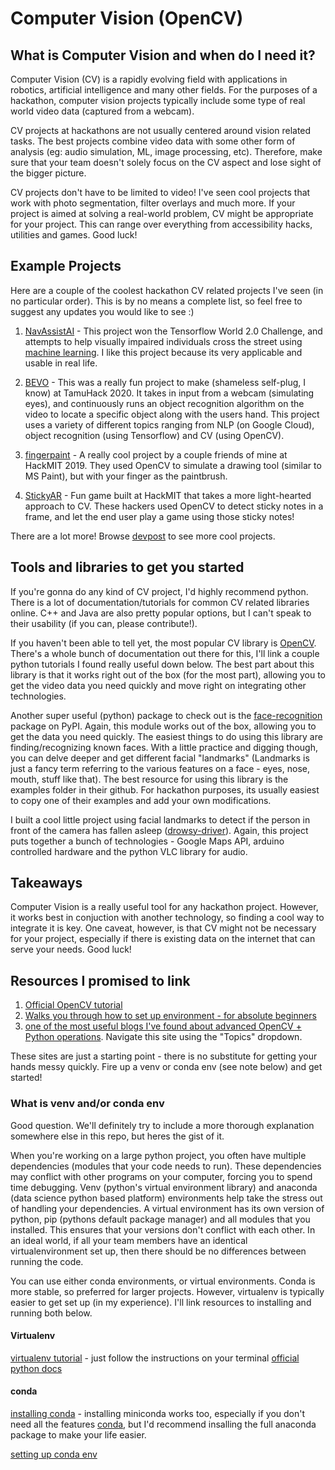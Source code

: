 # Computer Vision (OpenCV)

## What is Computer Vision and when do I need it?
Computer Vision (CV) is a rapidly evolving field with applications in robotics, artificial intelligence and many other fields. For the purposes of a hackathon, computer vision projects typically include some type of real world video data (captured from a webcam). 

CV projects at hackathons are not usually centered around vision related tasks. The best projects combine video data with some other form of analysis (eg: audio simulation, ML, image processing, etc). Therefore, make sure that your team doesn't solely focus on the CV aspect and lose sight of the bigger picture.

CV projects don't have to be limited to video! I've seen cool projects that work with photo segmentation, filter overlays and much more. If your project is aimed at solving a real-world problem, CV might be appropriate for your project. This can range over everything from accessibility hacks, utilities and games. Good luck!

## Example Projects
Here are a couple of the coolest hackathon CV related projects I've seen (in no particular order). This is by no means a complete list, so feel free to suggest any updates you would like to see :)
1. [NavAssistAI](https://devpost.com/software/navassistai) - This project won the Tensorflow World 2.0 Challenge, and attempts to help visually impaired individuals cross the street using [machine learning](https://github.com/kdesai2018/ultimate-hackathon-starting-guide/blob/master/machine-learning/README.md). I like this project because its very applicable and usable in real life. 

2. [BEVO](https://devpost.com/software/bevo-blindenvironmentvisualizationoperations) - This was a really fun project to make (shameless self-plug, I know) at TamuHack 2020. It takes in input from a webcam (simulating eyes), and continuously runs an object recognition algorithm on the video to locate a specific object along with the users hand. This project uses a variety of different topics ranging from NLP (on Google Cloud), object recognition (using Tensorflow) and CV (using OpenCV). 

3. [fingerpaint](https://devpost.com/software/fingerpaint-skux6y) - A really cool project by a couple friends of mine at HackMIT 2019. They used OpenCV to simulate a drawing tool (similar to MS Paint), but with your finger as the paintbrush. 

4. [StickyAR](https://devpost.com/software/stickyar) - Fun game built at HackMIT that takes a more light-hearted approach to CV. These hackers used OpenCV to detect sticky notes in a frame, and let the end user play a game using those sticky notes!

There are a lot more! Browse [devpost](https://devpost.com) to see more cool projects. 

## Tools and libraries to get you started
If you're gonna do any kind of CV project, I'd highly recommend python. There is a lot of documentation/tutorials for common CV related libraries online. C++ and Java are also pretty popular options, but I can't speak to their usability (if you can, please contribute!).

If you haven't been able to tell yet, the most popular CV library is [OpenCV](opencv.org). There's a whole bunch of documentation out there for this, I'll link a couple python tutorials I found really useful down below. The best part about this library is that it works right out of the box (for the most part), allowing you to get the video data you need quickly and move right on integrating other technologies. 

Another super useful (python) package to check out is the [face-recognition](https://github.com/ageitgey/face_recognition) package on PyPI. Again, this module works out of the box, allowing you to get the data you need quickly. The easiest things to do using this library are finding/recognizing known faces. With a little practice and digging though, you can delve deeper and get different facial "landmarks" (Landmarks is just a fancy term referring to the various features on a face - eyes, nose, mouth, stuff like that). The best resource for using this library is the examples folder in their github. For hackathon purposes, its usually easiest to copy one of their examples and add your own modifications. 

I built a cool little project using facial landmarks to detect if the person in front of the camera has fallen asleep ([drowsy-driver](https://github.com/kdesai2018/drowsy-driver)). Again, this project puts together a bunch of technologies - Google Maps API, arduino controlled hardware and the python VLC library for audio. 

## Takeaways
Computer Vision is a really useful tool for any hackathon project. However, it works best in conjuction with another technology, so finding a cool way to integrate it is key. One caveat, however, is that CV might not be necessary for your project, especially if there is existing data on the internet that can serve your needs. Good luck!

## Resources I promised to link
1. [Official OpenCV tutorial](https://opencv-python-tutroals.readthedocs.io/en/latest/py_tutorials/py_tutorials.html)
2. [Walks you through how to set up environment - for absolute beginners](https://towardsdatascience.com/computer-vision-for-beginners-part-1-7cca775f58ef?gi=b8f07802223d)
3. [one of the most useful blogs I've found about advanced OpenCV + Python operations](https://www.pyimagesearch.com). Navigate this site using the "Topics" dropdown. 

These sites are just a starting point - there is no substitute for getting your hands messy quickly. Fire up a venv or conda env (see note below) and get started! 

### What is venv and/or conda env
Good question. We'll definitely try to include a more thorough explanation somewhere else in this repo, but heres the gist of it. 

When you're working on a large python project, you often have multiple dependencies (modules that your code needs to run). These dependencies may conflict with other programs on your computer, forcing you to spend time debugging. Venv (python's virtual environment library) and anaconda (data science python based platform) environments help take the stress out of handling your dependencies. A virtual environment has its own version of python, pip (pythons default package manager) and all modules that you installed. This ensures that your versions don't conflict with each other. In an ideal world, if all your team members have an identical virtualenvironment set up, then there should be no differences between running the code. 

You can use either conda environments, or virtual environments. Conda is more stable, so preferred for larger projects. However, virtualenv is typically easier to get set up (in my experience). I'll link resources to installing and running both below. 

#### Virtualenv
[virtualenv tutorial](https://www.pythonforbeginners.com/basics/how-to-use-python-virtualenv) - just follow the instructions on your terminal
[official python docs](https://virtualenv.pypa.io/en/latest/)

#### conda
[installing conda](https://docs.conda.io/projects/conda/en/latest/user-guide/install/) - installing miniconda works too, especially if you don't need all the features [conda](https://stackoverflow.com/questions/45421163/anaconda-vs-miniconda), but I'd recommend insalling the full anaconda package to make your life easier. 

[setting up conda env](https://uoa-eresearch.github.io/eresearch-cookbook/recipe/2014/11/20/conda/)




